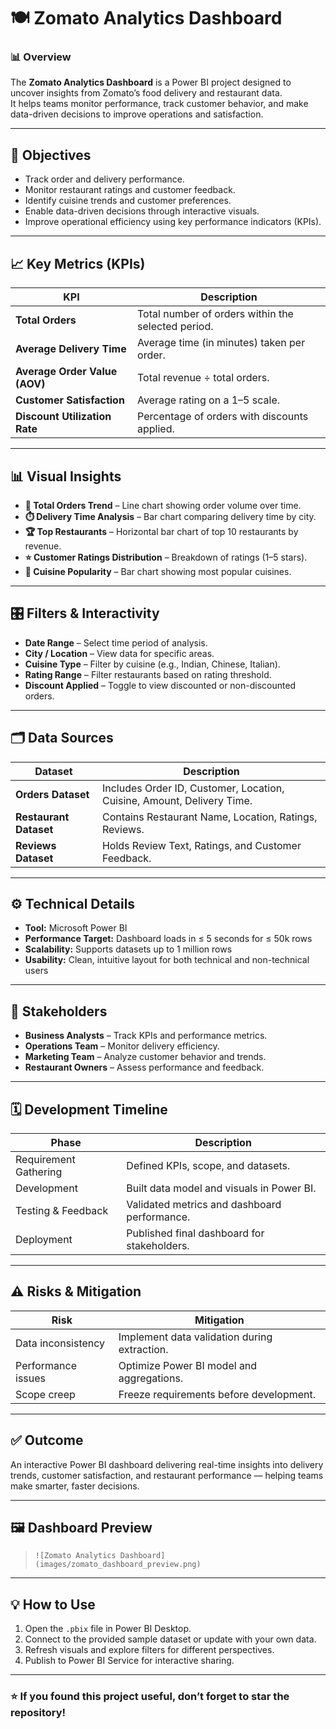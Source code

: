# 🍽️ Zomato Analytics Dashboard  

### 📊 Overview  
The **Zomato Analytics Dashboard** is a Power BI project designed to uncover insights from Zomato’s food delivery and restaurant data.  
It helps teams monitor performance, track customer behavior, and make data-driven decisions to improve operations and satisfaction.  

---

## 🎯 Objectives  
- Track order and delivery performance.  
- Monitor restaurant ratings and customer feedback.  
- Identify cuisine trends and customer preferences.  
- Enable data-driven decisions through interactive visuals.  
- Improve operational efficiency using key performance indicators (KPIs).  

---

## 📈 Key Metrics (KPIs)

| KPI | Description |
|------|-------------|
| **Total Orders** | Total number of orders within the selected period. |
| **Average Delivery Time** | Average time (in minutes) taken per order. |
| **Average Order Value (AOV)** | Total revenue ÷ total orders. |
| **Customer Satisfaction** | Average rating on a 1–5 scale. |
| **Discount Utilization Rate** | Percentage of orders with discounts applied. |

---

## 📊 Visual Insights  

- **📆 Total Orders Trend** – Line chart showing order volume over time.  
- **⏱️ Delivery Time Analysis** – Bar chart comparing delivery time by city.  
- **🏆 Top Restaurants** – Horizontal bar chart of top 10 restaurants by revenue.  
- **⭐ Customer Ratings Distribution** – Breakdown of ratings (1–5 stars).  
- **🍛 Cuisine Popularity** – Bar chart showing most popular cuisines.  

---

## 🎛️ Filters & Interactivity  

- **Date Range** – Select time period of analysis.  
- **City / Location** – View data for specific areas.  
- **Cuisine Type** – Filter by cuisine (e.g., Indian, Chinese, Italian).  
- **Rating Range** – Filter restaurants based on rating threshold.  
- **Discount Applied** – Toggle to view discounted or non-discounted orders.  

---

## 🗂️ Data Sources  

| Dataset | Description |
|----------|-------------|
| **Orders Dataset** | Includes Order ID, Customer, Location, Cuisine, Amount, Delivery Time. |
| **Restaurant Dataset** | Contains Restaurant Name, Location, Ratings, Reviews. |
| **Reviews Dataset** | Holds Review Text, Ratings, and Customer Feedback. |

---

## ⚙️ Technical Details  
- **Tool:** Microsoft Power BI  
- **Performance Target:** Dashboard loads in ≤ 5 seconds for ≤ 50k rows  
- **Scalability:** Supports datasets up to 1 million rows  
- **Usability:** Clean, intuitive layout for both technical and non-technical users  

---

## 👥 Stakeholders  
- **Business Analysts** – Track KPIs and performance metrics.  
- **Operations Team** – Monitor delivery efficiency.  
- **Marketing Team** – Analyze customer behavior and trends.  
- **Restaurant Owners** – Assess performance and feedback.  

---

## 🗓️ Development Timeline  

| Phase | Description |
|--------|-------------|
| Requirement Gathering | Defined KPIs, scope, and datasets. |
| Development | Built data model and visuals in Power BI. |
| Testing & Feedback | Validated metrics and dashboard performance. |
| Deployment | Published final dashboard for stakeholders. |

---

## ⚠️ Risks & Mitigation  

| Risk | Mitigation |
|------|-------------|
| Data inconsistency | Implement data validation during extraction. |
| Performance issues | Optimize Power BI model and aggregations. |
| Scope creep | Freeze requirements before development. |

---

## ✅ Outcome  
An interactive Power BI dashboard delivering real-time insights into delivery trends, customer satisfaction, and restaurant performance — helping teams make smarter, faster decisions.  

---

## 🖼️ Dashboard Preview  
>  `![Zomato Analytics Dashboard](images/zomato_dashboard_preview.png)`

---

## 💡 How to Use  
1. Open the `.pbix` file in Power BI Desktop.  
2. Connect to the provided sample dataset or update with your own data.  
3. Refresh visuals and explore filters for different perspectives.  
4. Publish to Power BI Service for interactive sharing.  

---

### ⭐ If you found this project useful, don’t forget to star the repository!

